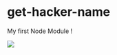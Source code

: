 # get-hacker-name
My first Node Module !

<img src="https://img.shields.io/badge/license-MIT-blue"/>
